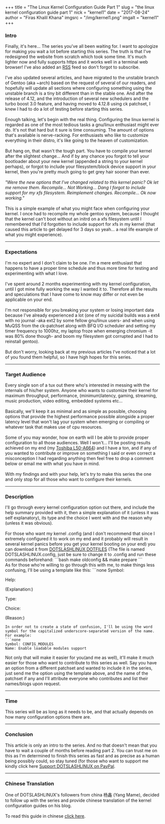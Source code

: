 +++
title = "The Linux Kernel Configuration Guide Part 1"
slug = "the linux kernel configuration guide part 1"
nick = "kernel1"
date = "2017-08-24"
author = "Firas Khalil Khana"
imgsrc = "/img/kernel1.png"
imgalt = "kernel1"
+++
<h3>Intro</h3>
Finally, it's here... The series you've all been waiting for. I want to apologize for making you wait a lot before starting this series. The truth is that I've redesigned the website from scratch which took some time. It's much lighter now and fully supports https and it works well in a terminal web browser! I've also added an <a href="/index.xml" target="_blank">RSS</a> feed so don't forgot to subscribe.
<br/>
<br/>
I've also updated several articles, and have migrated to the unstable branch of Gentoo (aka ~arch) based on the request of several of our readers, and hopefully will update all sections where configuring something using the unstable branch is a tiny bit different than in the stable one. And after the release of 4.12, and the introduction of several new schedulers and the turbo boost 3.0 feature, and having moved to 4.12.8 using ck patchset, I knew I had to do a lot of testing before starting this series.
<br/>
<br/>
Enough talking, let's begin with the real thing. Configuring the linux kernel is regarded as one of the most tedious tasks a gnu/linux enthusiast might ever do. It's not that hard but it sure is time consuming. The amount of options that's available is nerve-racking. For enthusiasts who like to customize everything in their distro, it's like going to the heaven of customization.
<br/>
<br/>
But hang on, that wasn't the tough part. You have to compile your kernel after the slightest change... And if by any chance you forgot to tell your bootloader about your new kernel (appended a string to your kernel perhaps), or forgot to include your filesystem/block device support in your kernel, then you're pretty much going to get grey hair sooner than ever.
<br/>
<br/>
<em>"Were the new options that I've changed related to this kernel panic? Ok let me remove them. Recompile... Not Working... Dang I forgot to include support for my xfs filesystem. Reimplement changes. Recompile... Ok now working."</em>
<br/>
<br/>
This is a simple example of what you might face when configuring your kernel. I once had to recompile my whole gentoo system, because I thought that the kernel can't boot without an initrd on a xfs filesystem until I remembered that I'd forgotten to include support for xfs in my kernel (that caused this article to get delayed for 3 days so yeah... a real life example of what you might experience).
<hr/>
<h3>Expectations</h3>
I'm no expert and I don't claim to be one. I'm a mere enthusiast that happens to have a proper time schedule and thus more time for testing and experimenting with what I love.
<br/>
<br/>
I've spent around 2 months experimenting with my kernel configuration, until I got mine fully working the way I wanted it to. Therefore all the results and speculations that I have come to know may differ or not even be applicable on your end.
<br/>
<br/>
I'm not responsible for you breaking your system or losing important data because I've already experienced a lot (one of my suicidal builds was a ext4 with no journal -aka ext2 by some fellow gnu/linux users- and when using MuQSS from the ck-patchset along with BFQ I/O scheduler and setting my timer frequency to 1000hz, my laptop froze when emerging chromium -it was 80% done though- and boom my filesystem got corrupted and I had to reinstall gentoo).
<br/>
<br/>
But don't worry, looking back at my previous articles I've noticed that a lot of you found them helpful, so I have high hopes for this series.
<hr/>
<h3>Target Audience</h3>
Every single son of a tux out there who's interested in messing with the internals of his/her system. Anyone who wants to customize their kernel for maximum throughput, performance, (minimum)latency, gaming, streaming, music production, video editing, embedded systems etc...
<br/>
<br/>
Basically, we'll keep it as minimal and as simple as possible, choosing options that provide the highest performance possible alongside a proper latency level that won't lag your system when emerging or compiling or whatever task that makes use of cpu resources.
<br/>
<br/>
Some of you may wonder, how on earth will I be able to provide proper configuration to all those audiences. Well I won't... I'll be posting results achieved on my end (my <a href="/about/" target="_blank">Toshiba L50-A664</a>) and I have a ton, and if any of you wanted to contribute or improve on something I said or even correct a misconception I had regarding anything then feel free to drop a comment below or email me with what you have in mind.
<br/>
<br/>
With my findings and with your help, let's try to make this series the one and only stop for all those who want to configure their kernels.
<hr/>
<h3>Description</h3>
I'll go through every kernel configuration option out there, and include the help summary provided with it, then a simple explanation of it (unless it was self explanatory), its type and the choice I went with and the reason why (unless it was obvious).
<br/>
<br/>
For those who want my kernel .config (and I don't recommend that since I extremely configured it to work on my end and it probably will result in several kernel panics before you get your kernel booting on your end) you can download it from <a href="/dotfiles/" target="_blank">DOTSLASHLINUX DOTFILES</a> (The file is named DOTSLASHLINUX.config, just be sure to change it to .config and run these commands beforehand:
```bash
make oldconfig && make prepare
```
<br/>
As for those who're willing to go through this with me, to make things less confusing, I'll be using a template like this:
```none
Symbol:

Help: 

(Explanation:)

Type:

Choice:

(Reason:)
```
In order not to create a state of confusion, I'll be using the word symbol for the capitalized underscore-separated version of the name. For example:
```none
Symbol: CONFIG_MODULES
Name: Enable loadable modules support
```
Not only that will make it easier for you(and me as well), it'll make it much easier for those who want to contribute to this series as well. Say you have an option from a different patchset and wanted to include it in the series, just send me the option using the template above, and the name of the patchset if any and I'll attribute everyone who contributes and list their names/blogs upon request.
<hr/>
<h3>Time</h3>
This series will be as long as it needs to be, and that actually depends on how many configuration options there are.
<hr/>
<h3>Conclusion</h3>
This article is only an intro to the series. And no that doesn't mean that you have to wait a couple of months before reading part 2. You can trust me on this as I'm determined to finish this series as fast and as precise as a human being possibly could, so stay tuned (for those who want to support me kindly click here <a href="https://www.paypal.me/DOTSLASHLINUX/5" target="_blank">Support DOTSLASHLINUX on PayPal</a>.
<hr/>
<h3>Chinese Translation</h3>
One of DOTSLASHLINUX's followers from china 杨鑫 (Yang Mame), decided to follow up with the series and provide chinese translation of the kernel configuration guides on his blog.
<br/>
<br/>
To read this guide in chinese <a href="https://blog.yangmame.top/2017/08/26/%E7%BF%BB%E8%AF%91%EF%BC%9Alinux%E5%86%85%E6%A0%B8%E9%85%8D%E7%BD%AE%E6%8C%87%E5%8D%97%EF%BC%881%EF%BC%89/" target="_blank">click here</a>.
